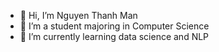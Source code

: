 - 👋 Hi, I’m Nguyen Thanh Man
- 👀 I’m a student majoring in Computer Science
- 🌱 I’m currently learning data science and NLP

<!---
thanhmannguyen3158/thanhmannguyen3158 is a ✨ special ✨ repository because its `README.md` (this file) appears on your GitHub profile.
You can click the Preview link to take a look at your changes.
--->
